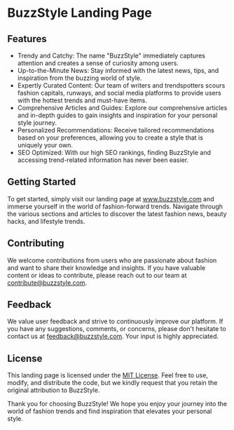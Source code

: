 <!DOCTYPE html>
<html>
<head>
  <title>BuzzStyle Landing Page</title>
</head>
<body>
  <h1>BuzzStyle Landing Page</h1>
  
  <h2>Features</h2>
  <ul>
    <li>Trendy and Catchy: The name "BuzzStyle" immediately captures attention and creates a sense of curiosity among users.</li>
    <li>Up-to-the-Minute News: Stay informed with the latest news, tips, and inspiration from the buzzing world of style.</li>
    <li>Expertly Curated Content: Our team of writers and trendspotters scours fashion capitals, runways, and social media platforms to provide users with the hottest trends and must-have items.</li>
    <li>Comprehensive Articles and Guides: Explore our comprehensive articles and in-depth guides to gain insights and inspiration for your personal style journey.</li>
    <li>Personalized Recommendations: Receive tailored recommendations based on your preferences, allowing you to create a style that is uniquely your own.</li>
    <li>SEO Optimized: With our high SEO rankings, finding BuzzStyle and accessing trend-related information has never been easier.</li>
  </ul>
  
  <h2>Getting Started</h2>
  <p>To get started, simply visit our landing page at <a href="http://www.buzzstyle.com">www.buzzstyle.com</a> and immerse yourself in the world of fashion-forward trends. Navigate through the various sections and articles to discover the latest fashion news, beauty hacks, and lifestyle trends.</p>
  
  <h2>Contributing</h2>
  <p>We welcome contributions from users who are passionate about fashion and want to share their knowledge and insights. If you have valuable content or ideas to contribute, please reach out to our team at <a href="mailto:contribute@buzzstyle.com">contribute@buzzstyle.com</a>.</p>
  
  <h2>Feedback</h2>
  <p>We value user feedback and strive to continuously improve our platform. If you have any suggestions, comments, or concerns, please don't hesitate to contact us at <a href="mailto:feedback@buzzstyle.com">feedback@buzzstyle.com</a>. Your input is highly appreciated.</p>
  
  <h2>License</h2>
  <p>This landing page is licensed under the <a href="LICENSE.md">MIT License</a>. Feel free to use, modify, and distribute the code, but we kindly request that you retain the original attribution to BuzzStyle.</p>
  
  <p>Thank you for choosing BuzzStyle! We hope you enjoy your journey into the world of fashion trends and find inspiration that elevates your personal style.</p>
</body>
</html>
